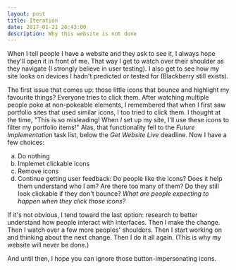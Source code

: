 ```yaml
---
layout: post
title: Iteration
date: 2017-01-21 20:43:00
description: Why this website is not done 
---
```

<p>When I tell people I have a website and they ask to see it, I always hope they'll open it in front of me. That way I get to watch over their shoulder as they navigate (I strongly believe in user testing). I also get to see how my site looks on devices I hadn't predicted or tested for (Blackberry still exists). 

<p>The first issue that comes up: those little icons that bounce and highlight my favourite things? Everyone tries to click them. After watching multiple people poke at non-pokeable elements, I remembered that when I first saw portfolio sites that used similar icons, I too tried to click them. I thought at the time, "This is so misleading! When <i>I</i> set up my site, I'll use these icons to filter my portfolio items!" Alas, that functionality fell to the <i>Future Implementation</i> task list, below the <i>Get Website Live</i> deadline. Now I have a few choices: 
<p>
<ol type="a">
	<li>Do nothing</li>
	<li>Implemet clickable icons</li>
	<li>Remove icons</li>
	<li>Continue getting user feedback: Do people like the icons? Does it help them understand who I am? Are there too many of them? Do they still look clickable if they don't bounce? <i>What are people expecting to happen when they click those icons?</i></li>
</ol>

<p>If it's not obvious, I tend toward the last option: research to better understand how people interact with interfaces. Then I make the change. Then I watch over a few more peoples' shoulders. Then I start working on and thinking about the next change. Then I do it all again. (This is why my website will never be done.)

<p>And until then, I hope you can ignore those button-impersonating icons. 
